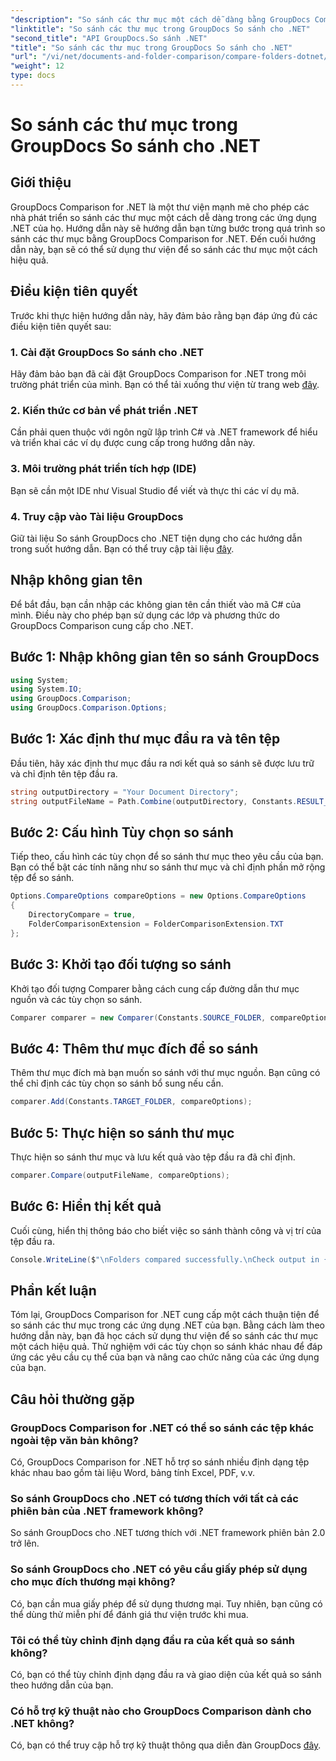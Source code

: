 ```yaml
---
"description": "So sánh các thư mục một cách dễ dàng bằng GroupDocs Comparison for .NET. Làm theo từng bước của chúng tôi để so sánh thư mục hiệu quả. Nâng cao ứng dụng .NET của bạn."
"linktitle": "So sánh các thư mục trong GroupDocs So sánh cho .NET"
"second_title": "API GroupDocs.So sánh .NET"
"title": "So sánh các thư mục trong GroupDocs So sánh cho .NET"
"url": "/vi/net/documents-and-folder-comparison/compare-folders-dotnet/"
"weight": 12
type: docs
---
```

# So sánh các thư mục trong GroupDocs So sánh cho .NET

## Giới thiệu
GroupDocs Comparison for .NET là một thư viện mạnh mẽ cho phép các nhà phát triển so sánh các thư mục một cách dễ dàng trong các ứng dụng .NET của họ. Hướng dẫn này sẽ hướng dẫn bạn từng bước trong quá trình so sánh các thư mục bằng GroupDocs Comparison for .NET. Đến cuối hướng dẫn này, bạn sẽ có thể sử dụng thư viện để so sánh các thư mục một cách hiệu quả.
## Điều kiện tiên quyết
Trước khi thực hiện hướng dẫn này, hãy đảm bảo rằng bạn đáp ứng đủ các điều kiện tiên quyết sau:
### 1. Cài đặt GroupDocs So sánh cho .NET
Hãy đảm bảo bạn đã cài đặt GroupDocs Comparison for .NET trong môi trường phát triển của mình. Bạn có thể tải xuống thư viện từ trang web [đây](https://releases.groupdocs.com/comparison/net/).
### 2. Kiến thức cơ bản về phát triển .NET
Cần phải quen thuộc với ngôn ngữ lập trình C# và .NET framework để hiểu và triển khai các ví dụ được cung cấp trong hướng dẫn này.
### 3. Môi trường phát triển tích hợp (IDE)
Bạn sẽ cần một IDE như Visual Studio để viết và thực thi các ví dụ mã.
### 4. Truy cập vào Tài liệu GroupDocs
Giữ tài liệu So sánh GroupDocs cho .NET tiện dụng cho các hướng dẫn trong suốt hướng dẫn. Bạn có thể truy cập tài liệu [đây](https://tutorials.groupdocs.com/comparison/net/).

## Nhập không gian tên
Để bắt đầu, bạn cần nhập các không gian tên cần thiết vào mã C# của mình. Điều này cho phép bạn sử dụng các lớp và phương thức do GroupDocs Comparison cung cấp cho .NET.
## Bước 1: Nhập không gian tên so sánh GroupDocs
```csharp
using System;
using System.IO;
using GroupDocs.Comparison;
using GroupDocs.Comparison.Options;
```

## Bước 1: Xác định thư mục đầu ra và tên tệp
Đầu tiên, hãy xác định thư mục đầu ra nơi kết quả so sánh sẽ được lưu trữ và chỉ định tên tệp đầu ra.
```csharp
string outputDirectory = "Your Document Directory";
string outputFileName = Path.Combine(outputDirectory, Constants.RESULT_FOLDER);
```
## Bước 2: Cấu hình Tùy chọn so sánh
Tiếp theo, cấu hình các tùy chọn để so sánh thư mục theo yêu cầu của bạn. Bạn có thể bật các tính năng như so sánh thư mục và chỉ định phần mở rộng tệp để so sánh.
```csharp
Options.CompareOptions compareOptions = new Options.CompareOptions
{
    DirectoryCompare = true,
    FolderComparisonExtension = FolderComparisonExtension.TXT
};
```
## Bước 3: Khởi tạo đối tượng so sánh
Khởi tạo đối tượng Comparer bằng cách cung cấp đường dẫn thư mục nguồn và các tùy chọn so sánh.
```csharp
Comparer comparer = new Comparer(Constants.SOURCE_FOLDER, compareOptions);
```
## Bước 4: Thêm thư mục đích để so sánh
Thêm thư mục đích mà bạn muốn so sánh với thư mục nguồn. Bạn cũng có thể chỉ định các tùy chọn so sánh bổ sung nếu cần.
```csharp
comparer.Add(Constants.TARGET_FOLDER, compareOptions);
```
## Bước 5: Thực hiện so sánh thư mục
Thực hiện so sánh thư mục và lưu kết quả vào tệp đầu ra đã chỉ định.
```csharp
comparer.Compare(outputFileName, compareOptions);
```
## Bước 6: Hiển thị kết quả
Cuối cùng, hiển thị thông báo cho biết việc so sánh thành công và vị trí của tệp đầu ra.
```csharp
Console.WriteLine($"\nFolders compared successfully.\nCheck output in {Directory.GetCurrentDirectory()}.");
```

## Phần kết luận
Tóm lại, GroupDocs Comparison for .NET cung cấp một cách thuận tiện để so sánh các thư mục trong các ứng dụng .NET của bạn. Bằng cách làm theo hướng dẫn này, bạn đã học cách sử dụng thư viện để so sánh các thư mục một cách hiệu quả. Thử nghiệm với các tùy chọn so sánh khác nhau để đáp ứng các yêu cầu cụ thể của bạn và nâng cao chức năng của các ứng dụng của bạn.
## Câu hỏi thường gặp
### GroupDocs Comparison for .NET có thể so sánh các tệp khác ngoài tệp văn bản không?
Có, GroupDocs Comparison for .NET hỗ trợ so sánh nhiều định dạng tệp khác nhau bao gồm tài liệu Word, bảng tính Excel, PDF, v.v.
### So sánh GroupDocs cho .NET có tương thích với tất cả các phiên bản của .NET framework không?
So sánh GroupDocs cho .NET tương thích với .NET framework phiên bản 2.0 trở lên.
### So sánh GroupDocs cho .NET có yêu cầu giấy phép sử dụng cho mục đích thương mại không?
Có, bạn cần mua giấy phép để sử dụng thương mại. Tuy nhiên, bạn cũng có thể dùng thử miễn phí để đánh giá thư viện trước khi mua.
### Tôi có thể tùy chỉnh định dạng đầu ra của kết quả so sánh không?
Có, bạn có thể tùy chỉnh định dạng đầu ra và giao diện của kết quả so sánh theo hướng dẫn của bạn.
### Có hỗ trợ kỹ thuật nào cho GroupDocs Comparison dành cho .NET không?
Có, bạn có thể truy cập hỗ trợ kỹ thuật thông qua diễn đàn GroupDocs [đây](https://forum.groupdocs.com/c/comparison/12).